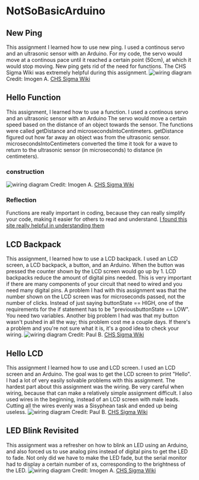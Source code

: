 # NotSoBasicArduino

## New Ping
This assignment I learned how to use new ping. I used a continous servo and an ultrasonic sensor with an Arduino. For my code, the servo would move at a continous pace until it reached a certain point (50cm), at which it would stop moving. New ping gets rid of the need for functions. The CHS Sigma Wiki was extremely helpful during this assignment.
![wiring diagram](http://wiki.chssigma.com/images/5/50/Ultrasonic_Sensor_with_Servo.PNG)
Credit: Imogen A. [CHS Sigma Wiki](http://wiki.chssigma.com/index.php?title=Imogen%27s_Engineering_2_Notebook#Wiring_.26_Pictures)

## Hello Function
This assignment, I learned how to use a function. I used a continous servo and an ultrasonic sensor with an Arduino The servo would move a certain speed based on the distance of an object towards the sensor. The functions were called getDistance and microsecondsIntoCentimeters. getDistance figured out how far away an object was from the ultrasonic sensor. microsecondsIntoCentimeters converted the time it took for a wave to return to the ultrasonic sensor (in microseconds) to distance (in centimeters).

### construction 
![wiring diagram](http://wiki.chssigma.com/images/5/50/Ultrasonic_Sensor_with_Servo.PNG)
Credit: Imogen A. [CHS Sigma Wiki](http://wiki.chssigma.com/index.php?title=Imogen%27s_Engineering_2_Notebook#Wiring_.26_Pictures)

### Reflection 
Functions are really important in coding, because they can really simplify your code, making it easier for others to read and understand.  [I found this site really helpful in understanding them](https://www.arduino.cc/en/Reference/FunctionDeclaration)


## LCD Backpack
This assignment, I learned how to use a LCD backpack. I used an LCD screen, a LCD backpack, a button, and an Arduino. When the button was pressed the counter shown by the LCD screen would go up by 1. LCD backpacks reduce the amount of digital pins needed. This is very important if there are many components of your circuit that need to wired and you need many digital pins. A problem I had with this assignment was that the number shown on the LCD screen was for microseconds passed, not the number of clicks. Instead of just saying buttonState == HIGH, one of the requirements for the if statement has to be "previousbuttonState == LOW". You need two variables. Another big problem I had was that my button wasn't pushed in all the way; this problem cost me a couple days. If there's a problem and you're not sure what it is, it's a good idea to check your wiring.
![wiring diagram](http://wiki.chssigma.com/images/5/5d/Capswitch%601.PNG)
Credit: Paul B. [CHS Sigma Wiki](http://wiki.chssigma.com/index.php?title=Paul%27s_Engineering_2_Notebook#Wiring_and_Pictures)

## Hello LCD
This assignment I learned how to use and LCD screen. I used an LCD screen and an Arduino. The goal was to get the LCD screen to print "Hello". I had a lot of very easily solvable problems with this assignment. The hardest part about this assignment was the wiring. Be very careful when wiring, because that can make a relatively simple assignment difficult. I also used wires in the beginning, instead of an LCD screen with male leads. Cutting all the wires evenly was a Sisyphean task and ended up being useless.
![wiring diagram](http://wiki.chssigma.com/images/e/e0/Lcdcap1.PNG)
Credit: Paul B. [CHS Sigma Wiki](http://wiki.chssigma.com/index.php?title=Paul%27s_Engineering_2_Notebook#Wiring_and_Pictures)

## LED Blink Revisited
This assignment was a refresher on how to blink an LED using an Arduino, and also forced us to use analog pins instead of digital pins to get the LED to fade. Not only did we have to make the LED fade, but the serial monitor had to display a certain number of xs, corresponding to the brightness of the LED.
![wiring diagram](http://wiki.chssigma.com/images/e/e8/Fritzing_LED_fade.PNG)
Credit: Imogen A. [CHS Sigma Wiki](http://wiki.chssigma.com/index.php?title=Imogen%27s_Engineering_2_Notebook#Wiring_.26_Pictures)
